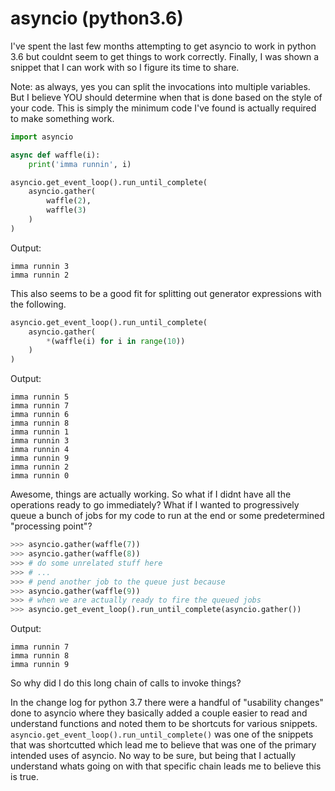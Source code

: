 # asyncio (python3.6)

I've spent the last few months attempting to get asyncio to work in python 3.6 but couldnt seem to get things to work correctly. Finally, I was shown a snippet that I can work with so I figure its time to share.

Note: as always, yes you can split the invocations into multiple variables. But I believe YOU should determine when that is done based on the style of your code. This is simply the minimum code I've found is actually required to make something work.

```python
import asyncio

async def waffle(i):
    print('imma runnin', i)

asyncio.get_event_loop().run_until_complete(
    asyncio.gather(
        waffle(2),
        waffle(3)
    )
)
```
Output:
```
imma runnin 3
imma runnin 2
```
This also seems to be a good fit for splitting out generator expressions with the following.
```python
asyncio.get_event_loop().run_until_complete(
    asyncio.gather(
        *(waffle(i) for i in range(10))
    )
)
```
Output:
```
imma runnin 5
imma runnin 7
imma runnin 6
imma runnin 8
imma runnin 1
imma runnin 3
imma runnin 4
imma runnin 9
imma runnin 2
imma runnin 0
```
Awesome, things are actually working. So what if I didnt have all the operations ready to go immediately? What if I wanted to progressively queue a bunch of jobs for my code to run at the end or some predetermined "processing point"?
```python
>>> asyncio.gather(waffle(7))
>>> asyncio.gather(waffle(8))
>>> # do some unrelated stuff here
>>> # ...
>>> # pend another job to the queue just because
>>> asyncio.gather(waffle(9))
>>> # when we are actually ready to fire the queued jobs
>>> asyncio.get_event_loop().run_until_complete(asyncio.gather())
``` 
Output:
```
imma runnin 7
imma runnin 8
imma runnin 9
```
So why did I do this long chain of calls to invoke things? 

In the change log for python 3.7 there were a handful of "usability changes" done to asyncio where they basically added a couple easier to read and understand functions and noted them to be shortcuts for various snippets. `asyncio.get_event_loop().run_until_complete()` was one of the snippets that was shortcutted which lead me to believe that was one of the primary intended uses of asyncio. No way to be sure, but being that I actually understand whats going on with that specific chain leads me to believe this is true.
